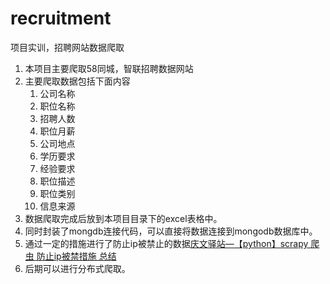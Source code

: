 # recruitment
项目实训，招聘网站数据爬取
1. 本项目主要爬取58同城，智联招聘数据网站
2. 主要爬取数据包括下面内容  <br>
   1. 公司名称
   2. 职位名称
   3. 招聘人数
   4. 职位月薪
   5. 公司地点
   6. 学历要求
   7. 经验要求
   8. 职位描述
   9. 职位类别
   10. 信息来源 <br>
3. 数据爬取完成后放到本项目目录下的excel表格中。
4. 同时封装了mongdb连接代码，可以直接将数据连接到mongodb数据库中。
5. 通过一定的措施进行了防止ip被禁止的数据[庆文驿站—【python】scrapy 爬虫 防止ip被禁措施 总结](http://118.89.138.205/wordpress/index.php/2017/07/12/deal-scrapy-ip-ban/)
6. 后期可以进行分布式爬取。
